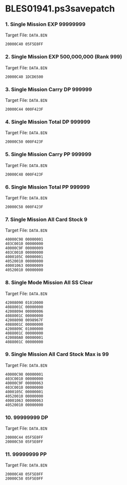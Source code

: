 # BLES01941.ps3savepatch

### 1. Single Mission EXP 99999999

Target File: `DATA.BIN`

```
20000C40 05F5E0FF
```

### 2. Single Mission EXP 500,000,000 (Rank 999)

Target File: `DATA.BIN`

```
20000C40 1DCD6500
```

### 3. Single Mission Carry DP 999999

Target File: `DATA.BIN`

```
20000C44 000F423F
```

### 4. Single Mission Total DP 999999

Target File: `DATA.BIN`

```
20000C50 000F423F
```

### 5. Single Mission Carry PP 999999

Target File: `DATA.BIN`

```
20000C48 000F423F
```

### 6. Single Mission Total PP 999999

Target File: `DATA.BIN`

```
20000C58 000F423F
```

### 7. Single Mission All Card Stock 9

Target File: `DATA.BIN`

```
40000C98 00000001
403C0010 00000000
40000C9F 00000009
403C0010 00000000
4000105C 00000001
40520010 00000000
40001063 00000009
40520010 00000000
```

### 8. Single Mode Mission All SS Clear

Target File: `DATA.BIN`

```
42008090 01010000
4088001C 00000000
42008094 00000006
4088001C 00000000
42008098 0098967F
4088001C 00000000
4200809C 01000000
4088001C 00000000
420080A0 00000001
4088001C 00000000
```

### 9. Single Mission All Card Stock Max is 99

Target File: `DATA.BIN`

```
40000C98 00000001
403C0010 00000000
40000C9F 00000063
403C0010 00000000
4000105C 00000001
40520010 00000000
40001063 00000063
40520010 00000000
```

### 10. 99999999 DP

Target File: `DATA.BIN`

```
20000C44 05F5E0FF
20000C50 05F5E0FF
```

### 11. 99999999 PP

Target File: `DATA.BIN`

```
20000C48 05F5E0FF
20000C58 05F5E0FF
```

